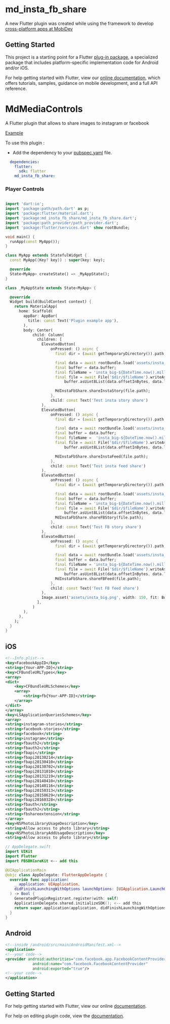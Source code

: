 # md_insta_fb_share
A new Flutter plugin was created while using the framework to develop [cross-platform apps at MobiDev](https://mobidev.biz/services/cross-platform-app-development)

## Getting Started

This project is a starting point for a Flutter
[plug-in package](https://flutter.io/developing-packages/),
a specialized package that includes platform-specific implementation code for
Android and/or iOS.

For help getting started with Flutter, view our
[online documentation](https://flutter.io/docs), which offers tutorials,
samples, guidance on mobile development, and a full API reference.
# MdMediaControls

A Flutter plugin that allows to share images to instagram or facebook

[Example](https://github.com/igorbaranovmd/md_insta_fb_share/blob/master/example/lib/main.dart)

To use this plugin :

- Add the dependency to your [pubspec.yaml](https://github.com/igorbaranovmd/md_insta_fb_share/blob/master/example/pubspec.yaml) file.

```yaml
  dependencies:
    flutter:
      sdk: flutter
    md_insta_fb_share:
```

### Player Controls

```dart

import 'dart:io';
import 'package:path/path.dart' as p;
import 'package:flutter/material.dart';
import 'package:md_insta_fb_share/md_insta_fb_share.dart';
import 'package:path_provider/path_provider.dart';
import 'package:flutter/services.dart' show rootBundle;

void main() {
  runApp(const MyApp());
}

class MyApp extends StatefulWidget {
  const MyApp({Key? key}) : super(key: key);

  @override
  State<MyApp> createState() => _MyAppState();
}

class _MyAppState extends State<MyApp> {

  @override
  Widget build(BuildContext context) {
    return MaterialApp(
      home: Scaffold(
        appBar: AppBar(
          title: const Text('Plugin example app'),
        ),
        body: Center(
            child: Column(
              children: [
                ElevatedButton(
                    onPressed: () async {
                      final dir = (await getTemporaryDirectory()).path;

                      final data = await rootBundle.load('assets/insta_big.png');
                      final buffer = data.buffer;
                      final fileName = 'insta_big-${DateTime.now().millisecondsSinceEpoch}.png';
                      final file = await File('$dir/$fileName').writeAsBytes(
                          buffer.asUint8List(data.offsetInBytes, data.lengthInBytes));

                      MdInstaFbShare.shareInstaStory(file.path);
                    },
                    child: const Text('Test insta story share')
                ),
                ElevatedButton(
                    onPressed: () async {
                      final dir = (await getTemporaryDirectory()).path;

                      final data = await rootBundle.load('assets/insta_big.png');
                      final buffer = data.buffer;
                      final fileName =  'insta_big-${DateTime.now().millisecondsSinceEpoch}.png';
                      final file = await File('$dir/$fileName').writeAsBytes(
                          buffer.asUint8List(data.offsetInBytes, data.lengthInBytes));

                      MdInstaFbShare.shareInstaFeed(file.path);
                    },
                    child: const Text('Test insta feed share')
                ),
                ElevatedButton(
                    onPressed: () async {
                      final dir = (await getTemporaryDirectory()).path;

                      final data = await rootBundle.load('assets/insta_big.png');
                      final buffer = data.buffer;
                      final fileName = 'insta_big-${DateTime.now().millisecondsSinceEpoch}.png';
                      final file = await File('$dir/$fileName').writeAsBytes(
                          buffer.asUint8List(data.offsetInBytes, data.lengthInBytes));
                      MdInstaFbShare.shareFBStory(file.path);
                    },
                    child: const Text('Test FB story share')
                ),
                ElevatedButton(
                    onPressed: () async {
                      final dir = (await getTemporaryDirectory()).path;

                      final data = await rootBundle.load('assets/insta_big.png');
                      final buffer = data.buffer;
                      final fileName = 'insta_big-${DateTime.now().millisecondsSinceEpoch}.png';
                      final file = await File('$dir/$fileName').writeAsBytes(
                          buffer.asUint8List(data.offsetInBytes, data.lengthInBytes));
                      MdInstaFbShare.shareFBFeed(file.path);
                    },
                    child: const Text('Test FB feed share')
                ),
                Image.asset('assets/insta_big.png', width: 150, fit: BoxFit.fitWidth)
              ],
            )
        ),
      ),
    );
  }
}
```

## iOS
```xml
<!--Info.plist-->
<key>FacebookAppID</key>
<string>{Your-APP-ID}</string>
<key>CFBundleURLTypes</key>
<array>
<dict>
    <key>CFBundleURLSchemes</key>
    <array>
        <string>fb{Your-APP-ID}</string>
    </array>
</dict>
</array>
<key>LSApplicationQueriesSchemes</key>
<array>
<string>instagram-stories</string>
<string>facebook-stories</string>
<string>facebook</string>
<string>instagram</string>
<string>fbauth2</string>
<string>fbauth2</string>
<string>fbapi</string>
<string>fbapi20130214</string>
<string>fbapi20130410</string>
<string>fbapi20130702</string>
<string>fbapi20131010</string>
<string>fbapi20131219</string>
<string>fbapi20140410</string>
<string>fbapi20140116</string>
<string>fbapi20150313</string>
<string>fbapi20150629</string>
<string>fbapi20160328</string>
<string>fbauth</string>
<string>fbauth2</string>
<string>fbshareextension</string>
</array>
<key>NSPhotoLibraryUsageDescription</key>
<string>Allow access to photo library</string>
<key>NSPhotoLibraryAddUsageDescription</key>
<string>Allow access to photo library</string>
```

```swift
// AppDelegate.swift
import UIKit
import Flutter
import FBSDKCoreKit <-- add this

@UIApplicationMain
@objc class AppDelegate: FlutterAppDelegate {
  override func application(
    _ application: UIApplication,
    didFinishLaunchingWithOptions launchOptions: [UIApplication.LaunchOptionsKey: Any]?
  ) -> Bool {
    GeneratedPluginRegistrant.register(with: self)
    ApplicationDelegate.shared.initializeSDK(); <-- add this
    return super.application(application, didFinishLaunchingWithOptions: launchOptions)
  }
}

```

## Android
```xml
<!--inside /android/src/main/AndroidManifest.xml-->
<application>
<!--your code-->
<provider android:authorities="com.facebook.app.FacebookContentProvider{FBApplicationID}"
            android:name="com.facebook.FacebookContentProvider"
            android:exported="true"/>
<!--your code-->
</application>
```



## Getting Started

For help getting started with Flutter, view our online
[documentation](http://flutter.io/).

For help on editing plugin code, view the [documentation](https://flutter.io/platform-plugins/#edit-code).